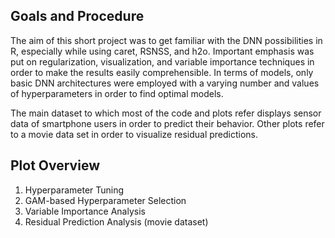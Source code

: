 Goals and Procedure
-------------------

The aim of this short project was to get familiar with the DNN possibilities in R, especially while using caret, RSNSS, and h2o. Important emphasis was put on regularization, visualization, and variable importance techniques in order to make the results easily comprehensible. In terms of models, only basic DNN architectures were employed with a varying number and values of hyperparameters in order to find optimal models. 

The main dataset to which most of the code and plots refer displays sensor data of smartphone users in order to predict their behavior. Other plots refer to a movie data set in order to visualize residual predictions.

Plot Overview
-------------

1. Hyperparameter Tuning 
2. GAM-based Hyperparameter Selection
3. Variable Importance Analysis
4. Residual Prediction Analysis (movie dataset)


